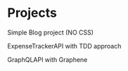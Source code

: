# Projects

Simple Blog project (NO CSS)

ExpenseTrackerAPI with TDD approach

GraphQLAPI with Graphene
